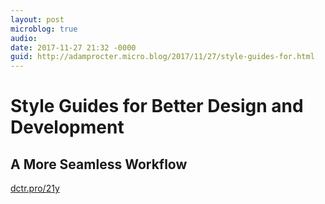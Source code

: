 ```yaml
---
layout: post
microblog: true
audio: 
date: 2017-11-27 21:32 -0000
guid: http://adamprocter.micro.blog/2017/11/27/style-guides-for.html
---
```

# Style Guides for Better Design and Development
## A More Seamless Workflow

[dctr.pro/21y](http://dctr.pro/21y)
